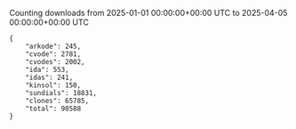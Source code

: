 
Counting downloads from 2025-01-01 00:00:00+00:00 UTC to 2025-04-05 00:00:00+00:00 UTC

```
{
    "arkode": 245,
    "cvode": 2781,
    "cvodes": 2002,
    "ida": 553,
    "idas": 241,
    "kinsol": 150,
    "sundials": 18831,
    "clones": 65785,
    "total": 90588
}
```

